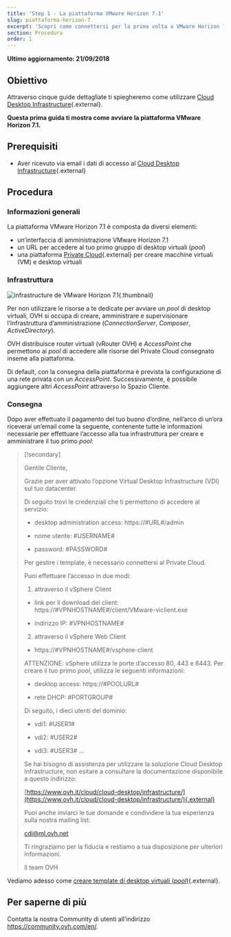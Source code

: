 ```yaml
---
title: 'Step 1 - La piattaforma VMware Horizon 7.1'
slug: piattaforma-horizon-7
excerpt: 'Scopri come connettersi per la prima volta a VMware Horizon 7.1'
section: Procedura
order: 1
---
```


**Ultimo aggiornamento: 21/09/2018**

## Obiettivo

Attraverso cinque guide dettagliate ti spiegheremo come utilizzare [Cloud Desktop Infrastructure](https://www.ovh.it/cloud/cloud-desktop/infrastructure/){.external}.

**Questa prima guida ti mostra come avviare la piattaforma VMware Horizon 7.1.**

## Prerequisiti

- Aver ricevuto via email i dati di accesso al [Cloud Desktop Infrastructure](https://www.ovh.it/cloud/cloud-desktop/infrastructure/){.external}

## Procedura

### Informazioni generali

La piattaforma VMware Horizon 7.1 è composta da diversi elementi:

- un’interfaccia di amministrazione VMware Horizon 7.1
- un URL per accedere al tuo primo gruppo di desktop virtuali (<i>pool</i>)
- una piattaforma [Private Cloud](https://www.ovh.it/private-cloud/){.external} per creare macchine virtuali (VM) e desktop virtuali


### Infrastruttura

![infrastructure de VMware Horizon 7.1](images/1200.png){.thumbnail}

Per non utilizzare le risorse a te dedicate per avviare un <i>pool</i> di desktop virtuali, OVH si occupa di creare, amministrare e supervisionare l’infrastruttura d’amministrazione (*ConnectionServer*, *Composer*, *ActiveDirectory*).

OVH distribuisce router virtuali (vRouter OVH) e *AccessPoint* che permettono ai <i>pool</i> di accedere alle risorse del Private Cloud consegnato inseme alla piattaforma.

Di default, con la consegna della piattaforma è prevista la configurazione di una rete privata con un *AccessPoint*. Successivamente, è possibile aggiungere altri <i>AccessPoint</i> attraverso lo Spazio Cliente.


### Consegna

Dopo aver effettuato il pagamento del tuo buono d’ordine, nell’arco di un’ora riceverai un’email come la seguente, contenente tutte le informazioni necessarie per effettuare l’accesso alla tua infrastruttura per creare e amministrare il tuo primo <i>pool</i>:  

> [!secondary]
>
> Gentile Cliente,
>
> Grazie per aver attivato l’opzione Virtual Desktop Infrastructure (VDI) sul tuo datacenter.
>
> 
>Di seguito trovi le credenziali che ti permettono di accedere al servizio:
>
> 
> * desktop administration access: https://#URL#/admin
> 
> * nome utente: #USERNAME#
> 
> * password: \#PASSWORD#
> 
> 
> Per gestire i template, è necessario connettersi al Private Cloud.
>
> Puoi effettuare l’accesso in due modi:
> 
>  1. attraverso il vSphere Client
> 
>   * link per il download del client: https://#VPNHOSTNAME#/client/VMware-viclient.exe
> 
>   * indirizzo IP: #VPNHOSTNAME#
>
> 
>  2. attraverso il vSphere Web Client
> 
>   *  https://#VPNHOSTNAME#/vsphere-client
>
> ATTENZIONE: vSphere utilizza le porte d’accesso 80, 443 e 8443. Per creare il tuo primo <i>pool</i>, utilizza le seguenti informazioni:
>
> 
> * desktop access: https://#POOLURL#
> 
> * rete DHCP: #PORTGROUP#
>
> 
> Di seguito, i dieci utenti del dominio:
> 
> * vdi1: #USER1#
> 
> * vdi2: #USER2#
> 
> * vdi3: #USER3#
> ...
>
> 
> Se hai bisogno di assistenza per utilizzare la soluzione Cloud Desktop Infrastructure, non esitare a consultare la documentazione disponibile a questo indirizzo:
> 
>  
>[https://www.ovh.it/cloud/cloud-desktop/infrastructure/](https://www.ovh.it/cloud/cloud-desktop/infrastructure/){.external}
>
> 
> Puoi anche inviarci le tue domande e condividere la tua esperienza sulla nostra mailing list:
>
> 
> cdi@ml.ovh.net
> 
>  
> Ti ringraziamo per la fiducia e restiamo a tua disposizione per ulteriori informazioni.
> 
> Il team OVH
> 


Vediamo adesso come [creare template di desktop virtuali (_pool_)](https://docs.ovh.com/it/cloud-desktop-infrastructure/creare-template-pool/){.external}.


## Per saperne di più

Contatta la nostra Community di utenti all’indirizzo <https://community.ovh.com/en/>.